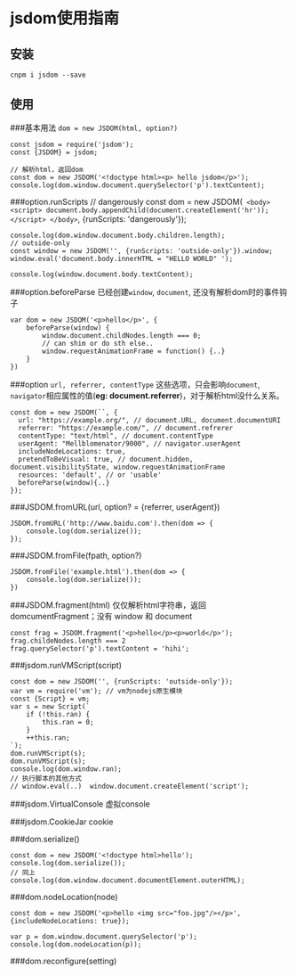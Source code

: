 jsdom使用指南
===

安装
---

    cnpm i jsdom --save

使用
---

###基本用法
`dom = new JSDOM(html, option?)`

    const jsdom = require('jsdom');
    const {JSDOM} = jsdom;

    // 解析html，返回dom
    const dom = new JSDOM('<!doctype html><p> hello jsdom</p>');
    console.log(dom.window.document.querySelector('p').textContent);

###option.runScripts
    // dangerously
    const dom = new JSDOM(`
    <body>
        <script>
            document.body.appendChild(document.createElement('hr'));
        </script>
    </body>`, {runScripts: 'dangerously'});

    console.log(dom.window.document.body.children.length);
    // outside-only
    const window = new JSDOM('', {runScripts: 'outside-only'}).window;
    window.eval('document.body.innerHTML = "HELLO WORLD" ');
    
    console.log(window.document.body.textContent);

###option.beforeParse
已经创建`window`, `document`, 还没有解析dom时的事件钩子

    var dom = new JSDOM('<p>hello</p>', {
        beforeParse(window) {
            window.document.childNodes.length === 0;
            // can shim or do sth else..
            window.requestAnimationFrame = function() {..} 
        }
    })

###option
`url, referrer, contentType` 这些选项，只会影响`document`, `navigator`相应属性的值(**eg: document.referrer**)，对于解析html没什么关系。

    const dom = new JSDOM(``, {
      url: "https://example.org/", // document.URL, document.documentURI
      referrer: "https://example.com/", // document.refrerer
      contentType: "text/html", // document.contentType
      userAgent: "Mellblomenator/9000", // navigator.userAgent
      includeNodeLocations: true,
      pretendToBeVisual: true, // document.hidden, document.visibilityState, window.requestAnimationFrame
      resources: 'default', // or 'usable'
      beforeParse(window){..}
    });

###JSDOM.fromURL(url, option? = {referrer, userAgent})

    
    JSDOM.fromURL('http://www.baidu.com').then(dom => {
        console.log(dom.serialize());
    });

###JSDOM.fromFile(fpath, option?)

    JSDOM.fromFile('example.html').then(dom => {
        console.log(dom.serialize());
    })

###JSDOM.fragment(html)
仅仅解析html字符串，返回domcumentFragment；没有 window 和 document

    const frag = JSDOM.fragment('<p>hello</p><p>world</p>');
    frag.childeNodes.length === 2
    frag.querySelector('p').textContent = 'hihi';


###jsdom.runVMScript(script)

    const dom = new JSDOM('', {runScripts: 'outside-only'});
    var vm = require('vm'); // vm为nodejs原生模块
    const {Script} = vm;
    var s = new Script(`
        if (!this.ran) {
            this.ran = 0;
        }
        ++this.ran;
    `);
    dom.runVMScript(s);
    dom.runVMScript(s);
    console.log(dom.window.ran);
    // 执行脚本的其他方式
    // window.eval(..)  window.document.createElement('script');

###jsdom.VirtualConsole
虚拟console

###jsdom.CookieJar
cookie


###dom.serialize()

    const dom = new JSDOM('<!doctype html>hello');
    console.log(dom.serialize());
    // 同上
    console.log(dom.window.document.documentElement.outerHTML);

###dom.nodeLocation(node)

    const dom = new JSDOM('<p>hello <img src="foo.jpg"/></p>', {includeNodeLocations: true});

    var p = dom.window.document.querySelector('p');
    console.log(dom.nodeLocation(p));

###dom.reconfigure(setting)

